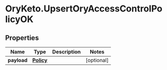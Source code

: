 # OryKeto.UpsertOryAccessControlPolicyOK

## Properties
Name | Type | Description | Notes
------------ | ------------- | ------------- | -------------
**payload** | [**Policy**](Policy.md) |  | [optional] 


